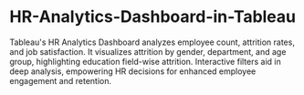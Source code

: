 # HR-Analytics-Dashboard-in-Tableau
Tableau's HR Analytics Dashboard analyzes employee count, attrition rates, and job satisfaction. It visualizes attrition by gender, department, and age group, highlighting education field-wise attrition. Interactive filters aid in deep analysis, empowering HR decisions for enhanced employee engagement and retention.
